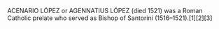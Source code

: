 ACENARIO LÓPEZ or AGENNATIUS LÓPEZ (died 1521) was a Roman Catholic prelate who served as Bishop of Santorini (1516–1521).[1][2][3]
